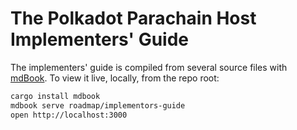 # The Polkadot Parachain Host Implementers' Guide

The implementers' guide is compiled from several source files with [mdBook](https://github.com/rust-lang/mdBook). To view it live, locally, from the repo root:

```sh
cargo install mdbook
mdbook serve roadmap/implementors-guide
open http://localhost:3000
```
